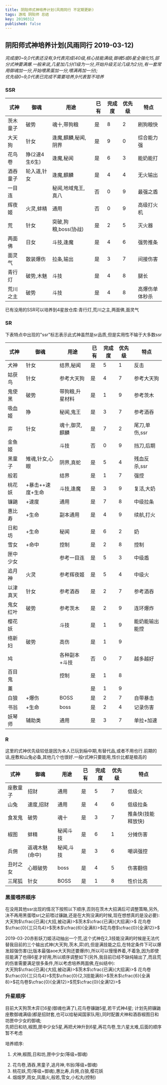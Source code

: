 ```yaml
---
title: 阴阳师式神培养计划(风雨同行 不定期更新)
tags: 游戏 阴阳师 总结 
key: 20190312
published: false
---
```


## 阴阳师式神培养计划(风雨同行 2019-03-12)
*完成度0~9,0代表还没有,9代表完成(40级,核心技能满级,御魂5或6星全强化15,部分式神要满爆.一般来说,几星加几分(1级为一分,开始升级无论几级为2分),有一套常用御魂加一分,开始喂黑蛋加一分,喂满再加一分);*  
*优先级0~9,0代表已完成不需要培养,9代表暂不培养*
### SSR

|式神|御魂|用途|已有|完成度|优先级|特点
|-|-|-|-|-|-|-|
|茨木童子|破势|魂十,带狗粮|是|8|2|刷狗粮快|
|大天狗|针女|逢魔,麒麟,秘闻,阴界|是|9|0|综合能力强|
|花鸟卷|狰(2速4生6生)|逢魔,秘闻|是|6|3|能奶能打|
|酒吞童子|轮入道,针女|逢魔,麒麟|是|4|4|无火输出|
|一目连||秘闻,地域鬼王,真八|否|0|9|最强之盾|
|辉夜姬|火灵,蚌精|通用|否|0|9|高级打火机|
|荒|针女|突破,狗粮,boss(协战)|是|2|5|灭火器|
|两面佛|日女|斗技,逢魔|是|4|6|强势推条|
|面灵气|散装爆伤|拉条,输出|是|3|7|间接伤害
|青行灯|破势,木魅|斗技|是|4|8|腿长|
|荒川之主|破势|斗技|是|4|8|高爆伤单体秒杀|

已有没用的SSR可以培养到4星放仓库:青行灯,荒川之主,两面佛,面灵气

### SR
下表特点中出现的"ssr"标志表示此式神虽然是sr品质,但是实用性不输于大多数ssr

|式神|御魂|用途|已有|完成度|优先级|特点
|-|-|-|-|-|-|-|
|犬神|针女|结界,秘闻|是|5|1|反击|
|姑获鸟|针女|参考大天狗|是|4|7|参考大天狗|
|鬼使黑|破势|带狗粮,升星材料|是|1|9|参考茨木|
|吸血姬|狰|秘闻,鬼王|是|3|7|参考酒吞
|弈|针女|魂十,御灵,麒麟|是|7|2|尾刀,单伤,ssr|
|金鱼姬||斗技|否|0|9|挡刀,后期
|黑童子|雉魂,针女,心眼|阴界,真蛇|是|5|4|残血反杀,ssr|
|般若||结界|是|1|7|强控|
|桃花妖|+暴击++速度+生命|斗技,逢魔|是|3|9|复活,大奶|
|镰鼬|+速度|通用|是|7|8|中级拉条|
|惠比寿|+生命|副本通用|是|4|9|续航,打火|
|日和坊|+生命|秘闻|是|6|2|奶|
|雪女|+命中|控制|是|2|8|控制|
|匣中少女||参考一目连|是|5|3|中级盾|
|追月神|火灵|参考辉夜姬|是|5|4|中级火|
|以津真天|针女|参考酒吞|是|2|7|参考酒吞|
|鬼女红叶|破势|参考茨木|是|2|9|连环爆炸|
|樱花妖||斗技|是|1|9|能奶能输出能控|
|络新妇|破势|高伤|是|1|9||
|鸠||各种副本+斗技|否|0|7|越多越好|
|百目鬼||控制|是|1|8||
|薰|||是|1|9||
|白狼|+爆伤|BOSS|是|2|7|自带暴击
|书翁|+生命|boss|是|2|4|记录伤害|
|妖琴师|辅助类|通用|是|3|7|单拉+加速|

### R
这里的式神优先级较低是因为本人已玩到~~后~~中期,有替代品,或者不用也行.前期的话,座敷和山兔必备,其他几个也很好.一般r式神只要能用,性价比都是极高的

|式神|御魂|用途|已有|完成度|优先级|特点
|-|-|-|-|-|-|-|
|座敷童子|招财|通用|是|5|7|低级火
|山兔|速度,招财|通用|是|4|6|低级拉条|
|食发鬼|破势|魂十|是|3|7|推条快(技能释放快)
|椒图|蚌精|秘闻斗技|是|6|1|分摊伤害
|兵佣|返魂木魅(命中)|秘闻,斗技|是|3|6|嘲讽强控
|丑时之女|心眼破势|boss|是|4|5|伤害翻倍
|三尾狐|针女|BOSS|是|1|8|性价比高|

### 黑蛋喂养顺序
在没用其他ssr出现的情况下按照以下顺序,否则在茨木大招满后可调整策略,另外,决不再用黑蛋喂sr(之前喂过镰鼬,还是在大狗没满的时候,现在想想真的是没必要):   
大天狗$\cfrac{已满}{大招,被动满}>$茨木$\cfrac{已满}{大招满}>$
花鸟卷$\cfrac{0}{三只鸟4}>$茨木$\cfrac{6}{全满8}>$花鸟卷$\cfrac{0}{全满12}>$  

2019-03-20赤影妖刀姬活动抽出一个荒,这个式神在2,3技能没满的时候是无法代替我目前的三个输出式神(大天狗,茨木,弈)的,但是满技能之后,在特定条件下可以爆发超强伤害(比版本最强aoe大天狗还要爆炸),所以可以慢慢养着,不着急,因为即使技能满了也得6星才好用,所以顺序调整如下(另外,我目前已经不缺纯输出了,而且荒的伤害需要满足很多条件,所以考虑培养两面佛,在纠结中):  
大天狗$\cfrac{已满}{大招,被动满}>$茨木$\cfrac{已满}{大招满}>$
花鸟卷$\cfrac{0}{三只鸟4}>$荒$\cfrac{0}{2,3技能满8}>$茨木$\cfrac{6}{全满8}>$花鸟卷$\cfrac{0}{全满12}>$荒$\cfrac{0}{全满12}>$

### 升星顺序
目前大天狗茨木弈已6星(御魂也满了),花鸟卷镰鼬5星,若干式神4星;
计划先把镰鼬座敷御魂满级(都是招财套,也可以给秘闻国家队用),同时配置犬神和酒吞椒图日和坊匣中少女的御魂;  
先把日和坊,椒图,匣中少女5星,再把犬神升到6星,再花鸟卷,生六星太难,后面的顺序暂不考虑

培养顺序:  
1. 犬神,椒图,日和坊,匣中少女(等级+御魂)  
<!-- 1:镰鼬,座敷(御魂)   -->
2. 花鸟卷,酒吞,黑童子,追月神,书翁(等级+御魂)  
3. 桃花妖,荒(等级+御魂),惠比寿,兵佣,白狼,樱花妖  
4. 烟烟罗,雨女,凤凰火,般若,雪女,小松丸(控制)
